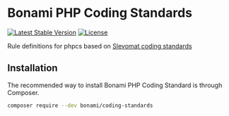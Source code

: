 # Bonami PHP Coding Standards

[![Latest Stable Version](https://poser.pugx.org/bonami/coding-standards/v/stable)](https://packagist.org/packages/bonami/coding-standards)
[![License](https://poser.pugx.org/bonami/coding-standards/license)](https://packagist.org/packages/bonami/coding-standards)

Rule definitions for phpcs based on [Slevomat coding standards](https://github.com/slevomat/coding-standard)

## Installation

The recommended way to install Bonami PHP Coding Standard is through Composer.

```bash
composer require --dev bonami/coding-standards
```
